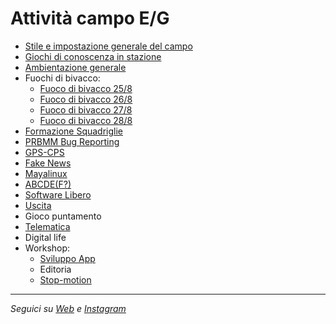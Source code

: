 # Attività campo E/G

* [Stile e impostazione generale del campo](stile.md)
* [Giochi di conoscenza in stazione](attivita/conoscenza)
* [Ambientazione generale](attivita/ambientazione)
* Fuochi di bivacco:
  * [Fuoco di bivacco 25/8](attivita/fuochi/bivacco-25-8.md)
  * [Fuoco di bivacco 26/8](attivita/fuochi/bivacco-26-8.md)
  * [Fuoco di bivacco 27/8](attivita/fuochi/bivacco-27-8.md)
  * [Fuoco di bivacco 28/8](attivita/fuochi/bivacco-28-8.md)
* [Formazione Squadriglie](attivita/formazione-sq)
* [PRBMM Bug Reporting](attivita/prbmm-bug-reporting)
* [GPS-CPS](attivita/gps-cps)
* [Fake News](attivita/fake-news)
* [Mayalinux](attivita/mayalinux)
* [ABCDE(F?)](attivita/abcdef/abcdef.pdf)
* [Software Libero](attivita/software-libero)
* [Uscita](attivita/uscita)
* Gioco puntamento
* [Telematica](attivita/telematica)
* Digital life
* Workshop:
  * [Sviluppo App](attivita/workshop-app)
  * Editoria
  * [Stop-motion](attivita/workshop-stopmotion)
---
_Seguici su [Web](https://live.bitprepared.it) e [Instagram](https://www.instagram.com/bit.prepared/)_
